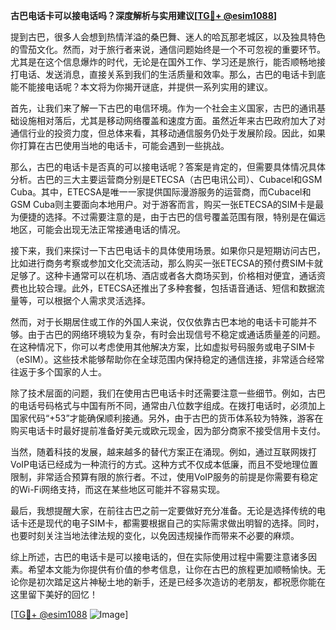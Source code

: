 **古巴电话卡可以接电话吗？深度解析与实用建议[[TG💪+ @esim1088](https://t.me/s/esim1088)]**

提到古巴，很多人会想到热情洋溢的桑巴舞、迷人的哈瓦那老城区，以及独具特色的雪茄文化。然而，对于旅行者来说，通信问题始终是一个不可忽视的重要环节。尤其是在这个信息爆炸的时代，无论是在国外工作、学习还是旅行，能否顺畅地接打电话、发送消息，直接关系到我们的生活质量和效率。那么，古巴的电话卡到底能不能接电话呢？本文将为你揭开谜底，并提供一系列实用的建议。

首先，让我们来了解一下古巴的电信环境。作为一个社会主义国家，古巴的通讯基础设施相对落后，尤其是移动网络覆盖和速度方面。虽然近年来古巴政府加大了对通信行业的投资力度，但总体来看，其移动通信服务仍处于发展阶段。因此，如果你打算在古巴使用当地的电话卡，可能会遇到一些挑战。

那么，古巴的电话卡是否真的可以接电话呢？答案是肯定的，但需要具体情况具体分析。古巴的三大主要运营商分别是ETECSA（古巴电讯公司）、Cubacel和GSM Cuba。其中，ETECSA是唯一一家提供国际漫游服务的运营商，而Cubacel和GSM Cuba则主要面向本地用户。对于游客而言，购买一张ETECSA的SIM卡是最为便捷的选择。不过需要注意的是，由于古巴的信号覆盖范围有限，特别是在偏远地区，可能会出现无法正常接通电话的情况。

接下来，我们来探讨一下古巴电话卡的具体使用场景。如果你只是短期访问古巴，比如进行商务考察或参加文化交流活动，那么购买一张ETECSA的预付费SIM卡就足够了。这种卡通常可以在机场、酒店或者各大商场买到，价格相对便宜，通话资费也比较合理。此外，ETECSA还推出了多种套餐，包括语音通话、短信和数据流量等，可以根据个人需求灵活选择。

然而，对于长期居住或工作的外国人来说，仅仅依靠古巴本地的电话卡可能并不够。由于古巴的网络环境较为复杂，有时会出现信号不稳定或通话质量差的问题。在这种情况下，你可以考虑使用其他解决方案，比如虚拟号码服务或电子SIM卡（eSIM）。这些技术能够帮助你在全球范围内保持稳定的通信连接，非常适合经常往返于多个国家的人士。

除了技术层面的问题，我们在使用古巴电话卡时还需要注意一些细节。例如，古巴的电话号码格式与中国有所不同，通常由八位数字组成。在拨打电话时，必须加上国家代码“+53”才能确保顺利接通。另外，由于古巴的货币体系较为特殊，游客在购买电话卡时最好提前准备好美元或欧元现金，因为部分商家不接受信用卡支付。

当然，随着科技的发展，越来越多的替代方案正在涌现。例如，通过互联网拨打VoIP电话已经成为一种流行的方式。这种方式不仅成本低廉，而且不受地理位置限制，非常适合预算有限的旅行者。不过，使用VoIP服务的前提是你需要有稳定的Wi-Fi网络支持，而这在某些地区可能并不容易实现。

最后，我想提醒大家，在前往古巴之前一定要做好充分准备。无论是选择传统的电话卡还是现代的电子SIM卡，都需要根据自己的实际需求做出明智的选择。同时，也要时刻关注当地法律法规的变化，以免因违规操作而带来不必要的麻烦。

综上所述，古巴的电话卡是可以接电话的，但在实际使用过程中需要注意诸多因素。希望本文能为你提供有价值的参考信息，让你在古巴的旅程更加顺畅愉快。无论你是初次踏足这片神秘土地的新手，还是已经多次造访的老朋友，都祝愿你能在这里留下美好的回忆！

[[TG💪+ @esim1088](https://t.me/s/esim1088) ![Image](https://i.postimg.cc/4NQfJmqS/Snipaste-2025-05-13-00-14-12.png)]